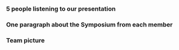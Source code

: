 ### 5 people listening to our presentation

### One paragraph about the Symposium from each member

### Team picture
